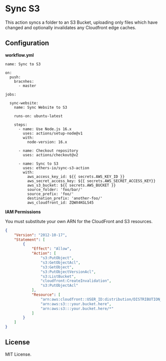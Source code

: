 Sync S3
=======

This action syncs a folder to an S3 Bucket, uploading only files which have
changed and optionally invalidates any Cloudfront edge caches.

Configuration
-------------

**workflow.yml**

```
name: Sync to S3

on:
  push:
    bracnhes:
      - master

jobs:

  sync-website:
    name: Sync Website to S3

    runs-on: ubuntu-latest

    steps:
      - name: Use Node.js 16.x
        uses: actions/setup-node@v1
        with:
          node-version: 16.x

      - name: Checkout repository
        uses: actions/checkout@v2

      - name: Sync to S3
        uses: ethers-io/sync-s3-action
        with:
          aws_access_key_id: ${{ secrets.AWS_KEY_ID }}
          aws_secret_access_key: ${{ secrets.AWS_SECRET_ACCESS_KEY}}
          aws_s3_bucket: ${{ secrets.AWS_BUCKET }}
          source_folder: 'foo/bar/'
          source_prefix: 'foo/'
          destination_prefix: 'another-foo/'
          aws_cloudfront_id: ZQWX4KGLS45
```

**IAM Permissions**

You must substitute your own ARN for the CloudFront and S3 resources.

```json
{
    "Version": "2012-10-17",
    "Statement": [
        {
            "Effect": "Allow",
            "Action": [
                "s3:PutObject",
                "s3:GetObjectAcl",
                "s3:GetObject",
                "s3:PutObjectVersionAcl",
                "s3:ListBucket",
                "cloudfront:CreateInvalidation",
                "s3:PutObjectAcl"
            ],
            "Resource": [
                "arn:aws:cloudfront::USER_ID:distribution/DISTRIBUTION_ID",
                "arn:aws:s3:::your.bucket.here",
                "arn:aws:s3:::your.bucket.here/*"
            ]
        }
    ]
}
```

License
-------

MIT License.
